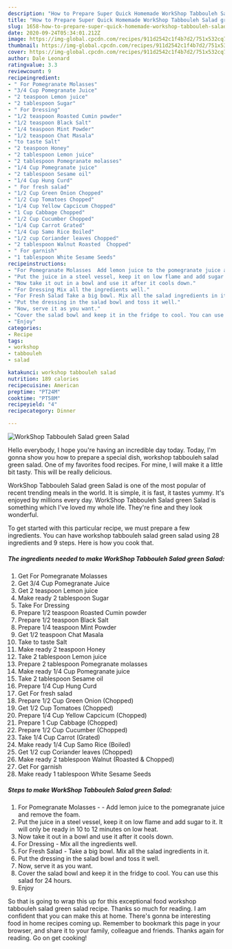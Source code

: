 ```yaml
---
description: "How to Prepare Super Quick Homemade WorkShop Tabbouleh Salad green Salad"
title: "How to Prepare Super Quick Homemade WorkShop Tabbouleh Salad green Salad"
slug: 1658-how-to-prepare-super-quick-homemade-workshop-tabbouleh-salad-green-salad
date: 2020-09-24T05:34:01.212Z
image: https://img-global.cpcdn.com/recipes/911d2542c1f4b7d2/751x532cq70/workshop-tabbouleh-salad-green-salad-recipe-main-photo.jpg
thumbnail: https://img-global.cpcdn.com/recipes/911d2542c1f4b7d2/751x532cq70/workshop-tabbouleh-salad-green-salad-recipe-main-photo.jpg
cover: https://img-global.cpcdn.com/recipes/911d2542c1f4b7d2/751x532cq70/workshop-tabbouleh-salad-green-salad-recipe-main-photo.jpg
author: Dale Leonard
ratingvalue: 3.3
reviewcount: 9
recipeingredient:
- " For Pomegranate Molasses"
- "3/4 Cup Pomegranate Juice"
- "2 teaspoon Lemon juice"
- "2 tablespoon Sugar"
- " For Dressing"
- "1/2 teaspoon Roasted Cumin powder"
- "1/2 teaspoon Black Salt"
- "1/4 teaspoon Mint Powder"
- "1/2 teaspoon Chat Masala"
- "to taste Salt"
- "2 teaspoon Honey"
- "2 tablespoon Lemon juice"
- "2 tablespoon Pomegranate molasses"
- "1/4 Cup Pomegranate juice"
- "2 tablespoon Sesame oil"
- "1/4 Cup Hung Curd"
- " For fresh salad"
- "1/2 Cup Green Onion Chopped"
- "1/2 Cup Tomatoes Chopped"
- "1/4 Cup Yellow Capcicum Chopped"
- "1 Cup Cabbage Chopped"
- "1/2 Cup Cucumber Chopped"
- "1/4 Cup Carrot Grated"
- "1/4 Cup Samo Rice Boiled"
- "1/2 cup Coriander leaves Chopped"
- "2 tablespoon Walnut Roasted  Chopped"
- " For garnish"
- "1 tablespoon White Sesame Seeds"
recipeinstructions:
- "For Pomegranate Molasses  Add lemon juice to the pomegranate juice and remove the foam."
- "Put the juice in a steel vessel, keep it on low flame and add sugar to it. It will only be ready in 10 to 12 minutes on low heat."
- "Now take it out in a bowl and use it after it cools down."
- "For Dressing Mix all the ingredients well."
- "For Fresh Salad Take a big bowl. Mix all the salad ingredients in it."
- "Put the dressing in the salad bowl and toss it well."
- "Now, serve it as you want."
- "Cover the salad bowl and keep it in the fridge to cool. You can use this salad for 24 hours."
- "Enjoy"
categories:
- Recipe
tags:
- workshop
- tabbouleh
- salad

katakunci: workshop tabbouleh salad 
nutrition: 189 calories
recipecuisine: American
preptime: "PT24M"
cooktime: "PT58M"
recipeyield: "4"
recipecategory: Dinner

---
```



![WorkShop Tabbouleh Salad green Salad](https://img-global.cpcdn.com/recipes/911d2542c1f4b7d2/751x532cq70/workshop-tabbouleh-salad-green-salad-recipe-main-photo.jpg)

Hello everybody, I hope you're having an incredible day today. Today, I'm gonna show you how to prepare a special dish, workshop tabbouleh salad green salad. One of my favorites food recipes. For mine, I will make it a little bit tasty. This will be really delicious.



WorkShop Tabbouleh Salad green Salad is one of the most popular of recent trending meals in the world. It is simple, it is fast, it tastes yummy. It's enjoyed by millions every day. WorkShop Tabbouleh Salad green Salad is something which I've loved my whole life. They're fine and they look wonderful.


To get started with this particular recipe, we must prepare a few ingredients. You can have workshop tabbouleh salad green salad using 28 ingredients and 9 steps. Here is how you cook that.

<!--inarticleads1-->

##### The ingredients needed to make WorkShop Tabbouleh Salad green Salad:

1. Get  For Pomegranate Molasses
1. Get 3/4 Cup Pomegranate Juice
1. Get 2 teaspoon Lemon juice
1. Make ready 2 tablespoon Sugar
1. Take  For Dressing
1. Prepare 1/2 teaspoon Roasted Cumin powder
1. Prepare 1/2 teaspoon Black Salt
1. Prepare 1/4 teaspoon Mint Powder
1. Get 1/2 teaspoon Chat Masala
1. Take to taste Salt
1. Make ready 2 teaspoon Honey
1. Take 2 tablespoon Lemon juice
1. Prepare 2 tablespoon Pomegranate molasses
1. Make ready 1/4 Cup Pomegranate juice
1. Take 2 tablespoon Sesame oil
1. Prepare 1/4 Cup Hung Curd
1. Get  For fresh salad
1. Prepare 1/2 Cup Green Onion (Chopped)
1. Get 1/2 Cup Tomatoes (Chopped)
1. Prepare 1/4 Cup Yellow Capcicum (Chopped)
1. Prepare 1 Cup Cabbage (Chopped)
1. Prepare 1/2 Cup Cucumber (Chopped)
1. Take 1/4 Cup Carrot (Grated)
1. Make ready 1/4 Cup Samo Rice (Boiled)
1. Get 1/2 cup Coriander leaves (Chopped)
1. Make ready 2 tablespoon Walnut (Roasted &amp; Chopped)
1. Get  For garnish
1. Make ready 1 tablespoon White Sesame Seeds




<!--inarticleads2-->

##### Steps to make WorkShop Tabbouleh Salad green Salad:

1. For Pomegranate Molasses -  - Add lemon juice to the pomegranate juice and remove the foam.
1. Put the juice in a steel vessel, keep it on low flame and add sugar to it. It will only be ready in 10 to 12 minutes on low heat.
1. Now take it out in a bowl and use it after it cools down.
1. For Dressing - Mix all the ingredients well.
1. For Fresh Salad - Take a big bowl. Mix all the salad ingredients in it.
1. Put the dressing in the salad bowl and toss it well.
1. Now, serve it as you want.
1. Cover the salad bowl and keep it in the fridge to cool. You can use this salad for 24 hours.
1. Enjoy




So that is going to wrap this up for this exceptional food workshop tabbouleh salad green salad recipe. Thanks so much for reading. I am confident that you can make this at home. There's gonna be interesting food in home recipes coming up. Remember to bookmark this page in your browser, and share it to your family, colleague and friends. Thanks again for reading. Go on get cooking!
